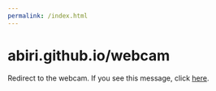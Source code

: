```yaml
---
permalink: /index.html
---
```


# abiri.github.io/webcam
Redirect to the webcam. If you see this message, click [here](https://dl.dropboxusercontent.com/s/faspuarv1kkapew/webcam.mp4).
